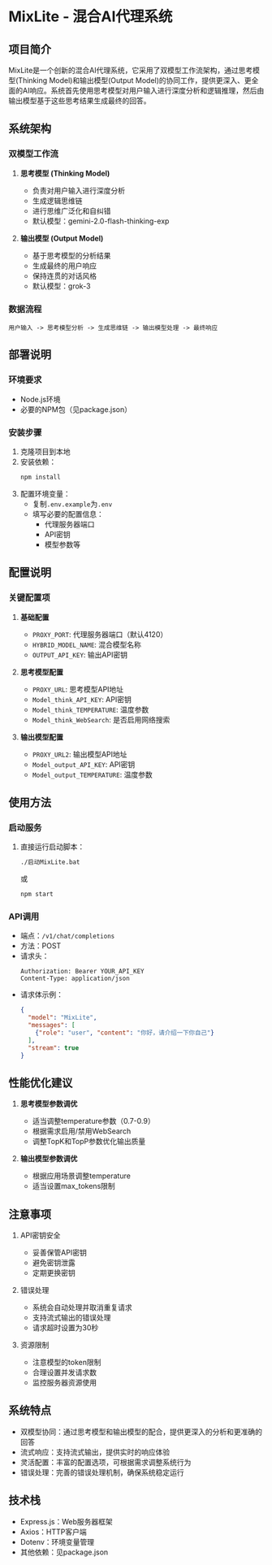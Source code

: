 # MixLite - 混合AI代理系统

## 项目简介

MixLite是一个创新的混合AI代理系统，它采用了双模型工作流架构，通过思考模型(Thinking Model)和输出模型(Output Model)的协同工作，提供更深入、更全面的AI响应。系统首先使用思考模型对用户输入进行深度分析和逻辑推理，然后由输出模型基于这些思考结果生成最终的回答。

## 系统架构

### 双模型工作流

1. **思考模型 (Thinking Model)**
   - 负责对用户输入进行深度分析
   - 生成逻辑思维链
   - 进行思维广泛化和自纠错
   - 默认模型：gemini-2.0-flash-thinking-exp

2. **输出模型 (Output Model)**
   - 基于思考模型的分析结果
   - 生成最终的用户响应
   - 保持连贯的对话风格
   - 默认模型：grok-3

### 数据流程

```
用户输入 -> 思考模型分析 -> 生成思维链 -> 输出模型处理 -> 最终响应
```

## 部署说明

### 环境要求

- Node.js环境
- 必要的NPM包（见package.json）

### 安装步骤

1. 克隆项目到本地
2. 安装依赖：
   ```bash
   npm install
   ```
3. 配置环境变量：
   - 复制`.env.example`为`.env`
   - 填写必要的配置信息：
     - 代理服务器端口
     - API密钥
     - 模型参数等

## 配置说明

### 关键配置项

1. **基础配置**
   - `PROXY_PORT`: 代理服务器端口（默认4120）
   - `HYBRID_MODEL_NAME`: 混合模型名称
   - `OUTPUT_API_KEY`: 输出API密钥

2. **思考模型配置**
   - `PROXY_URL`: 思考模型API地址
   - `Model_think_API_KEY`: API密钥
   - `Model_think_TEMPERATURE`: 温度参数
   - `Model_think_WebSearch`: 是否启用网络搜索

3. **输出模型配置**
   - `PROXY_URL2`: 输出模型API地址
   - `Model_output_API_KEY`: API密钥
   - `Model_output_TEMPERATURE`: 温度参数

## 使用方法

### 启动服务

1. 直接运行启动脚本：
   ```bash
   ./启动MixLite.bat
   ```
   或
   ```bash
   npm start
   ```

### API调用

- 端点：`/v1/chat/completions`
- 方法：POST
- 请求头：
  ```
  Authorization: Bearer YOUR_API_KEY
  Content-Type: application/json
  ```
- 请求体示例：
  ```json
  {
    "model": "MixLite",
    "messages": [
      {"role": "user", "content": "你好，请介绍一下你自己"}
    ],
    "stream": true
  }
  ```

## 性能优化建议

1. **思考模型参数调优**
   - 适当调整temperature参数（0.7-0.9）
   - 根据需求启用/禁用WebSearch
   - 调整TopK和TopP参数优化输出质量

2. **输出模型参数调优**
   - 根据应用场景调整temperature
   - 适当设置max_tokens限制

## 注意事项

1. API密钥安全
   - 妥善保管API密钥
   - 避免密钥泄露
   - 定期更换密钥

2. 错误处理
   - 系统会自动处理并取消重复请求
   - 支持流式输出的错误处理
   - 请求超时设置为30秒

3. 资源限制
   - 注意模型的token限制
   - 合理设置并发请求数
   - 监控服务器资源使用

## 系统特点

- 双模型协同：通过思考模型和输出模型的配合，提供更深入的分析和更准确的回答
- 流式响应：支持流式输出，提供实时的响应体验
- 灵活配置：丰富的配置选项，可根据需求调整系统行为
- 错误处理：完善的错误处理机制，确保系统稳定运行

## 技术栈

- Express.js：Web服务器框架
- Axios：HTTP客户端
- Dotenv：环境变量管理
- 其他依赖：见package.json